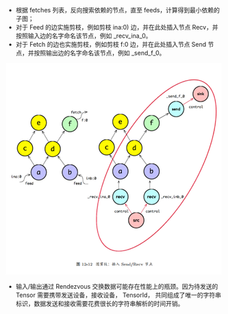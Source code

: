 
* 根据 fetches 列表，反向搜索依赖的节点，直至 feeds，计算得到最小依赖的子图；
* 对于 Feed 的边实施剪枝，例如剪枝 ina:0) 边，并在此处插入节点 Recv，并按照输入边的名字命名该节点，例如 _recv_ina_0。
* 对于 Fetch 的边也实施剪枝，例如剪枝 f:0 边，并在此处插入节点 Send 节点，并按照输出边的名字命名该节点，例如 _send_f_0。

![tensorflow_run_model_图剪枝](readme/08.410-图剪枝.png)

* 输入/输出通过 Rendezvous 交换数据可能存在性能上的瓶颈。因为待发送的Tensor 需要携带发送设备，接收设备， TensorId，
共同组成了唯一的字符串标识，数据发送和接收需要花费很长的字符串解析的时间开销。
